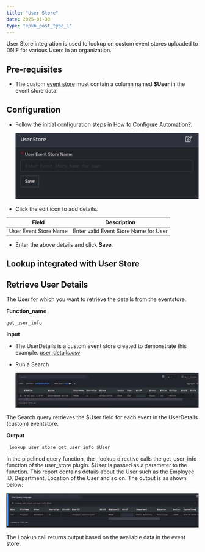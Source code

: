 ```yaml
---
title: "User Store"
date: 2025-01-30
type: "epkb_post_type_1"
---
```


User Store integration is used to lookup on custom event stores uploaded to DNIF for various Users in an organization.

## **Pre-requisites**

- The custom [event store](https://dnif.it/kb/operations/event-stores/) must contain a column named **$User** in the event store data.

## **Configuration**

- Follow the initial configuration steps in [How to](https://www.dnif.it/en/kb/configuring-automation) [Configure](https://dnif.it/kb/uncategorized/configuring-automation/) [Automation?](https://www.dnif.it/kb/configuring-automation).  
      
    ![image1-3](./User-Store-img/user-store-1.jpg)  
      
    

- Click the edit icon to add details.  
    

| **Field** | **Description** |
| --- | --- |
| User Event Store Name | Enter valid Event Store Name for User |

- Enter the above details and click **Save**.  
    

## **Lookup integrated with User Store**

## **Retrieve User Details**  

The User for which you want to retrieve the details from the eventstore.

**Function\_name**

```
get_user_info
```

**Input**

- The UserDetails is a custom event store created to demonstrate this example. [user\_details.csv](https://m.dnif.it/hubfs/user_details.csv)

- Run a Search  
      
    ![image 2-Dec-20-2023-12-10-02-9793-PM](./User-Store-img/user-store-2.jpg)

The Search query retrieves the $User field for each event in the UserDetails (custom) eventstore.

**Output**

```
_lookup user_store get_user_info $User
```

In the pipelined query function, the \_lookup directive calls the get\_user\_info function of the user\_store plugin. $User is passed as a parameter to the function. This report contains details about the User such as the Employee ID, Department, Location of the User and so on. The output is as shown below:

![image 3-Dec-20-2023-12-09-26-6202-PM](./User-Store-img/user-store-3.jpg)

The Lookup call returns output based on the available data in the event store.
